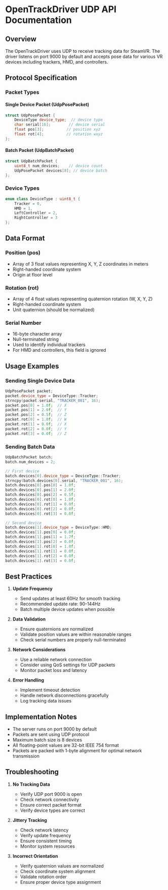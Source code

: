 # OpenTrackDriver UDP API Documentation

## Overview
The OpenTrackDriver uses UDP to receive tracking data for SteamVR. The driver listens on port 9000 by default and accepts pose data for various VR devices including trackers, HMD, and controllers.

## Protocol Specification

### Packet Types

#### Single Device Packet (UdpPosePacket)
```cpp
struct UdpPosePacket {
    DeviceType device_type;  // device type
    char serial[16];        // device serial
    float pos[3];          // position xyz
    float rot[4];          // rotation wxyz
};
```

#### Batch Packet (UdpBatchPacket)
```cpp
struct UdpBatchPacket {
    uint8_t num_devices;    // device count
    UdpPosePacket devices[8]; // device batch
};
```

### Device Types
```cpp
enum class DeviceType : uint8_t {
    Tracker = 0,
    HMD = 1,
    LeftController = 2,
    RightController = 3
};
```

## Data Format

### Position (pos)
- Array of 3 float values representing X, Y, Z coordinates in meters
- Right-handed coordinate system
- Origin at floor level

### Rotation (rot)
- Array of 4 float values representing quaternion rotation (W, X, Y, Z)
- Right-handed coordinate system
- Unit quaternion (should be normalized)

### Serial Number
- 16-byte character array
- Null-terminated string
- Used to identify individual trackers
- For HMD and controllers, this field is ignored

## Usage Examples

### Sending Single Device Data
```cpp
UdpPosePacket packet;
packet.device_type = DeviceType::Tracker;
strncpy(packet.serial, "TRACKER_001", 16);
packet.pos[0] = 1.0f;  // X
packet.pos[1] = 2.0f;  // Y
packet.pos[2] = 0.5f;  // Z
packet.rot[0] = 1.0f;  // W
packet.rot[1] = 0.0f;  // X
packet.rot[2] = 0.0f;  // Y
packet.rot[3] = 0.0f;  // Z
```

### Sending Batch Data
```cpp
UdpBatchPacket batch;
batch.num_devices = 2;

// First device
batch.devices[0].device_type = DeviceType::Tracker;
strncpy(batch.devices[0].serial, "TRACKER_001", 16);
batch.devices[0].pos[0] = 1.0f;
batch.devices[0].pos[1] = 2.0f;
batch.devices[0].pos[2] = 0.5f;
batch.devices[0].rot[0] = 1.0f;
batch.devices[0].rot[1] = 0.0f;
batch.devices[0].rot[2] = 0.0f;
batch.devices[0].rot[3] = 0.0f;

// Second device
batch.devices[1].device_type = DeviceType::HMD;
batch.devices[1].pos[0] = 0.0f;
batch.devices[1].pos[1] = 1.7f;
batch.devices[1].pos[2] = 0.0f;
batch.devices[1].rot[0] = 1.0f;
batch.devices[1].rot[1] = 0.0f;
batch.devices[1].rot[2] = 0.0f;
batch.devices[1].rot[3] = 0.0f;
```

## Best Practices

1. **Update Frequency**
   - Send updates at least 60Hz for smooth tracking
   - Recommended update rate: 90-144Hz
   - Batch multiple device updates when possible

2. **Data Validation**
   - Ensure quaternions are normalized
   - Validate position values are within reasonable ranges
   - Check serial numbers are properly null-terminated

3. **Network Considerations**
   - Use a reliable network connection
   - Consider using QoS settings for UDP packets
   - Monitor packet loss and latency

4. **Error Handling**
   - Implement timeout detection
   - Handle network disconnections gracefully
   - Log tracking data issues

## Implementation Notes

- The server runs on port 9000 by default
- Packets are sent using UDP protocol
- Maximum batch size is 8 devices
- All floating-point values are 32-bit IEEE 754 format
- Packets are packed with 1-byte alignment for optimal network transmission

## Troubleshooting

1. **No Tracking Data**
   - Verify UDP port 9000 is open
   - Check network connectivity
   - Ensure correct packet format
   - Verify device types are correct

2. **Jittery Tracking**
   - Check network latency
   - Verify update frequency
   - Ensure consistent timing
   - Monitor system resources

3. **Incorrect Orientation**
   - Verify quaternion values are normalized
   - Check coordinate system alignment
   - Validate rotation order
   - Ensure proper device type assignment 